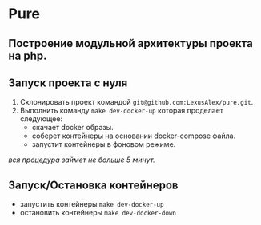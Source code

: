 # Pure

## Построение модульной архитектуры проекта на php.

## Запуск проекта с нуля

1. Склонировать проект командой `git@github.com:LexusAlex/pure.git`.
2. Выполнить команду `make dev-docker-up` которая проделает следующее:
    - скачает docker образы.
    - соберет контейнеры на основании docker-compose файла.
    - запустит контейнеры в фоновом режиме.
    
_вся процедура займет не больше 5 минут._

## Запуск/Остановка контейнеров

- запустить контейнеры `make dev-docker-up`
- остановить контейнеры `make dev-docker-down`
